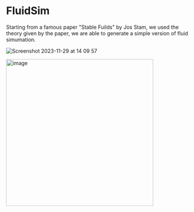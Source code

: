 # FluidSim

Starting from a famous paper "Stable Fuilds" by Jos Stam, we used the theory given by the paper, we are able to generate a simple version of fluid simumation. 

![Screenshot 2023-11-29 at 14 09 57](https://github.com/Feng-Jiang28/FluidSim/assets/106386742/d5414692-a040-4982-a55d-c4777fc17dee)

<img width="400" alt="image" src="https://github.com/Feng-Jiang28/FluidSim/assets/106386742/a6d2df98-ddaf-4c5d-8e70-75be99497eb2">

